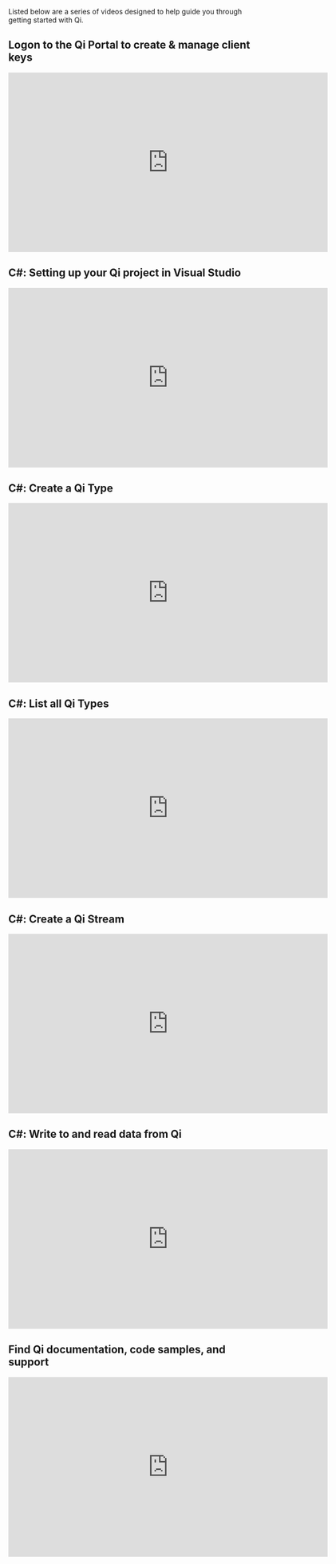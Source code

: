 Listed below are a series of videos designed to help guide you through getting started with Qi.

## Logon to the Qi Portal to create & manage client keys
<iframe width="640" height="360" src="https://www.youtube.com/embed/__48uylCzsE?list=PLMcG1Hs2JbcuKoIjlEZPVtkBnI9kV4nO5" frameborder="0" allowfullscreen></iframe>

## C#: Setting up your Qi project in Visual Studio
<iframe width="640" height="360" src="https://www.youtube.com/embed/waRbnQ-JQQ4?list=PLMcG1Hs2JbcuKoIjlEZPVtkBnI9kV4nO5" frameborder="0" allowfullscreen></iframe>

## C#: Create a Qi Type
<iframe width="640" height="360" src="https://www.youtube.com/embed/X1d9If-Qf08?list=PLMcG1Hs2JbcuKoIjlEZPVtkBnI9kV4nO5" frameborder="0" allowfullscreen></iframe>

## C#: List all Qi Types
<iframe width="640" height="360" src="https://www.youtube.com/embed/DTpOwfgWm0I?list=PLMcG1Hs2JbcuKoIjlEZPVtkBnI9kV4nO5" frameborder="0" allowfullscreen></iframe>

## C#: Create a Qi Stream
<iframe width="640" height="360" src="https://www.youtube.com/embed/Cq6xEAOgzy4?list=PLMcG1Hs2JbcuKoIjlEZPVtkBnI9kV4nO5" frameborder="0" allowfullscreen></iframe>

## C#: Write to and read data from Qi
<iframe width="640" height="360" src="https://www.youtube.com/embed/-mH1ZMLHOnk?list=PLMcG1Hs2JbcuKoIjlEZPVtkBnI9kV4nO5" frameborder="0" allowfullscreen></iframe>

## Find Qi documentation, code samples, and support
<iframe width="640" height="360" src="https://www.youtube.com/embed/hkhId0zDZVg?list=PLMcG1Hs2JbcuKoIjlEZPVtkBnI9kV4nO5" frameborder="0" allowfullscreen></iframe>
